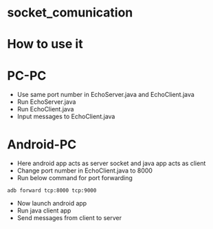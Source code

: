 # socket_comunication
How to use it
==============================

PC-PC
==============================
- Use same port number in EchoServer.java and EchoClient.java
- Run EchoServer.java
- Run EchoClient.java
- Input messages to EchoClient.java

Android-PC
==============================
- Here android app acts as server socket and  java app acts as client
- Change port number in EchoClient.java to 8000
- Run below command for port forwarding
```
adb forward tcp:8000 tcp:9000
```
- Now launch android app
- Run java client app
- Send messages from client to server
